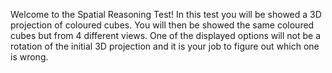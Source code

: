 Welcome to the Spatial Reasoning Test!
In this test you will be showed a 3D projection of coloured cubes.
You will then be showed the same coloured cubes but from 4 different views. One of the displayed options will not be a rotation of the initial 3D projection and it is your job to figure out which one is wrong. 
